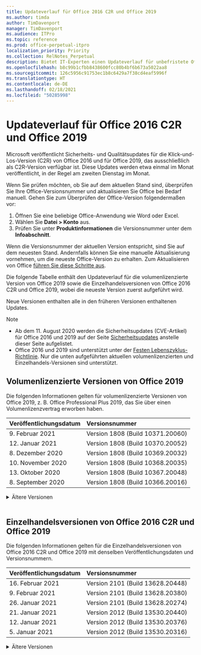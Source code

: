 ```yaml
---
title: Updateverlauf für Office 2016 C2R und Office 2019
ms.author: timda
author: TimDavenport
manager: TimDavenport
ms.audience: ITPro
ms.topic: reference
ms.prod: office-perpetual-itpro
localization_priority: Priority
ms.collection: RelNotes_Perpetual
description: Bietet IT-Experten einen Updateverlauf für unbefristete Office 2016- und 2019-Versionen, die Klick-und-Los (C2R) verwenden.
ms.openlocfilehash: b8c99b1cfbb8438600fcc80b4bf6b673a5022aa8
ms.sourcegitcommit: 126c5956c91753ec1b8c6429a7f38cd4eaf5996f
ms.translationtype: HT
ms.contentlocale: de-DE
ms.lasthandoff: 02/18/2021
ms.locfileid: "50285998"
---
```

# <a name="update-history-for-office-2016-c2r-and-office-2019"></a>Updateverlauf für Office 2016 C2R und Office 2019

Microsoft veröffentlicht Sicherheits- und Qualitätsupdates für die Klick-und-Los-Version (C2R) von Office 2016 und für Office 2019, das ausschließlich als C2R-Version verfügbar ist. Diese Updates werden etwa einmal im Monat veröffentlicht, in der Regel am zweiten Dienstag im Monat.

Wenn Sie prüfen möchten, ob Sie auf dem aktuellen Stand sind, überprüfen Sie Ihre Office-Versionsnummer und aktualisieren Sie Office bei Bedarf manuell. Gehen Sie zum Überprüfen der Office-Version folgendermaßen vor:

  1.    Öffnen Sie eine beliebige Office-Anwendung wie Word oder Excel.
  2.    Wählen Sie **Datei > Konto** aus.
  3.    Prüfen Sie unter **Produktinformationen** die Versionsnummer unter dem **Infoabschnitt**.

Wenn die Versionsnummer der aktuellen Version entspricht, sind Sie auf dem neuesten Stand. Andernfalls können Sie eine manuelle Aktualisierung vornehmen, um die neueste Office-Version zu erhalten. Zum Aktualisieren von Office [führen Sie diese Schritte aus](https://support.office.com/article/2ab296f3-7f03-43a2-8e50-46de917611c5).


Die folgende Tabelle enthält den Updateverlauf für die volumenlizenzierte Version von Office 2019 sowie die Einzelhandelsversionen von Office 2016 C2R und Office 2019, wobei die neueste Version zuerst aufgeführt wird.

Neue Versionen enthalten alle in den früheren Versionen enthaltenen Updates.


 > [!NOTE]
> - Ab dem 11. August 2020 werden die Sicherheitsupdates (CVE-Artikel) für Office 2016 und 2019 auf der Seite [Sicherheitsupdates](https://docs.microsoft.com/officeupdates/microsoft365-apps-security-updates) anstelle dieser Seite aufgelistet. 
> - Office 2016 und 2019 sind unterstützt unter der [Festen Lebenszyklus-Richtlinie](https://docs.microsoft.com/lifecycle/policies/fixed). Nur die unten aufgeführten aktuellen volumenlizenzierten und Einzelhandels-Versionen sind unterstützt.


## <a name="volume-licensed-versions-of-office-2019"></a>Volumenlizenzierte Versionen von Office 2019
Die folgenden Informationen gelten für volumenlizenzierte Versionen von Office 2019, z. B. Office Professional Plus 2019, das Sie über einen Volumenlizenzvertrag erworben haben.

[//]: # (NICHT ENTFERNEN VL TABELLE START)


|**Veröffentlichungsdatum**|**Versionsnummer**|
|:-----|:-----|
|9. Februar 2021|Version 1808 (Build 10371.20060)|
|12. Januar 2021|Version 1808 (Build 10370.20052)|
|8. Dezember 2020|Version 1808 (Build 10369.20032)|
|10. November 2020|Version 1808 (Build 10368.20035)|
|13. Oktober 2020|Version 1808 (Build 10367.20048)|
|8. September 2020|Version 1808 (Build 10366.20016)|


[//]: # (NICHT ENTFERNEN VL TABELLE ENDE)

<details>
<summary>Ältere Versionen</summary>
 

[//]: # (NICHT ENTFERNEN VL ALTE TABELLE START)


|**Veröffentlichungsdatum**|**Versionsnummer**|
|:-----|:-----|
|11. August 2020|Version 1808 (Build 10364.20059)|
|14. Juli 2020   |Version 1808 (Build 10363.20015)  |
|9. Juni 2020   |Version 1808 (Build 10361.20002)  |
|12. Mai 2020   |Version 1808 (Build 10359.20023)  |
|14. April 2020   |Version 1808 (Build 10358.20061)  |
|10. März 2020   |Version 1808 (Build 10357.20081)  |
|11. Februar 2020   |Version 1808 (Build 10356.20006)  |


[//]: # (NICHT ENTFERNEN VL ALTE TABELLE ENDE)

</details>


<br/>

## <a name="retail-versions-of-office-2016-c2r-and-office-2019"></a>Einzelhandelsversionen von Office 2016 C2R und Office 2019
Die folgenden Informationen gelten für die Einzelhandelsversionen von Office 2016 C2R und Office 2019 mit denselben Veröffentlichungsdaten und Versionsnummern.

[//]: # (NICHT ENTFERNEN EINZELHANDEL TABELLE START)


|**Veröffentlichungsdatum**|**Versionsnummer**|
|:-----|:-----|
|16. Februar 2021|Version 2101 (Build 13628.20448)|
|9. Februar 2021|Version 2101 (Build 13628.20380)|
|26. Januar 2021|Version 2101 (Build 13628.20274)|
|21. Januar 2021|Version 2012 (Build 13530.20440)|
|12. Januar 2021|Version 2012 (Build 13530.20376)|
|5. Januar 2021|Version 2012 (Build 13530.20316)|


[//]: # (NICHT ENTFERNEN EINZELHANDEL TABELLE ENDE)

<details>
<summary>Ältere Versionen</summary>
 

[//]: # (NICHT ENTFERNEN EINZELHANDEL ALTE TABELLE START)


|**Veröffentlichungsdatum**|**Versionsnummer**|
|:-----|:-----|
|21. Dezember 2020|Version 2011 (Build 13426.20404)|
|8. Dezember 2020|Version 2011 (Build 13426.20332)|
|2. Dezember 2020|Version 2011 (Build 13426.20308)|
|30. November 2020|Version 2011 (Build 13426.20294)|
|23. November 2020|Version 2011 (Build 13426.20274)|
|17. November 2020|Version 2010 (Build 13328.20408)|
|10. November 2020|Version 2010 (Build 13328.20356)|
|27. Oktober 2020|Version 2010 (Build 13328.20292)|
|21. Oktober 2020|Version 2009 (Build 13231.20418)|
|13. Oktober 2020|Version 2009 (Build 13231.20390)|
|8. Oktober 2020|Version 2009 (Build 13231.20368)|
|28. September 2020|Version 2009 (Build 13231.20262)|
|22. September 2020|Version 2008 (Build 13127.20508)|
|9. September 2020|Version 2008 (Build 13127.20408)|
|31. August 2020|Version 2008 (Build 13127.20296)|
|25. August 2020|Version 2007 (Build 13029.20460)|
|11. August 2020|Version 2007 (Build 13029.20344)|
|30. Juli 2020|Version 2007 (Build 13029.20308)  |
|28. Juli 2020|Version 2006 (Build 13001.20498)  |
|14. Juli 2020|Version 2006 (Build 13001.20384)  |
|30. Juni 2020|Version 2006 (Build 13001.20266)  |
|24. Juni 2020|Version 2005 (Build 12827.20470)  |
|9. Juni 2020|Version 2005 (Build 12827.20336)  |
|2. Juni 2020|Version 2005 (Build 12827.20268)  |
|21. Mai 2020|Version 2004 (Build 12730.20352)  |
|12. Mai 2020|Version 2004 (Build 12730.20270)  |
|4. Mai 2020|Version 2004 (Build 12730.20250)  |
|29. April 2020|Version 2004 (Build 12730.20236)  |
|15. April 2020|Version 2003 (Build 12624.20466)  |
|14. April 2020|Version 2003 (Build 12624.20442)  |
|31. März 2020|Version 2003 (Build 12624.20382)  |
|25. März 2020|Version 2003 (Build 12624.20320)  |
|10. März 2020|Version 2002 (Build 12527.20278)  |
|1. März 2020   |Version 2002 (Build 12527.20242)  |


[//]: # (NICHT ENTFERNEN EINZELHANDEL ALTE TABELLE ENDE)


</details>






